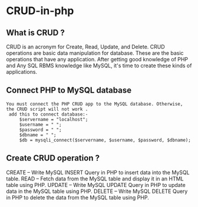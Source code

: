 # CRUD-in-php

   
 What is CRUD ?
 -
   CRUD is an acronym for Create, Read, Update, and Delete. CRUD operations are basic data manipulation for database.
   These are the basic operations that have any application. After getting good knowledge of PHP and Any SQL RBMS knowledge like MySQL, it's time to create these kinds of          applications.

 Connect PHP to MySQL database
 -
    You must connect the PHP CRUD app to the MySQL database. Otherwise, the CRUD script will not work .
     add this to connect database:-
         $servername = "localhost";
         $username = " ";
         $password = " ";
         $dbname = " ";
         $db = mysqli_connect($servername, $username, $password, $dbname);

Create CRUD operation ?
 -
   CREATE – Write MySQL INSERT Query in PHP to insert data into the MySQL table.
   READ   – Fetch data from the MySQL table and display it in an HTML table using PHP.
   UPDATE – Write MySQL UPDATE Query in PHP to update data in the MySQL table using PHP.
   DELETE – Write MySQL DELETE Query in PHP to  delete the data from the MySQL table using PHP.

    
